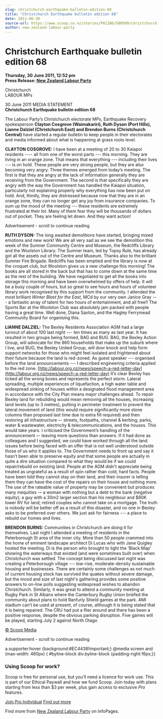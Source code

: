 ```yaml
---
slug: christchurch-earthquake-bulletin-edition-68
title: "Christchurch Earthquake bulletin edition 68"
date: 2011-06-30
source-url: https://www.scoop.co.nz/stories/PA1106/S00509/christchurch-earthquake-bulletin-edition-68.htm
author: new-zealand-labour-party
---
```

Christchurch Earthquake bulletin edition 68
===========================================

**Thursday, 30 June 2011, 12:52 pm**  
**Press Release: [New Zealand Labour Party](https://info.scoop.co.nz/New_Zealand_Labour_Party)**

Christchurch  
LABOUR MPs

  
30 June 2011 MEDIA STATEMENT  
**Christchurch Earthquake bulletin edition 68**

The Labour Party’s Christchurch electorate MPs, Earthquake Recovery spokesperson **Clayton Cosgrove (Waimakariri), Ruth Dyson (Port Hills), Lianne Dalziel (Christchurch East) and Brendon Burns (Christchurch Central)** have started a regular bulletin to keep people in their electorates and media informed about what is happening at grass roots level.

  
**CLAYTON COSGROVE:** I have been at a meeting of 20 to 30 Kaiapoi residents ---- all from one of the worst parts --- this morning. They are living in an orange zone. That means that everything --- including their lives --- is on hold. These people are very strong people, but they are also becoming very angry. Three themes emerged from today’s meeting. The first is that they are angry at the lack of information generally they are receiving from the Government. The second is that specifically they are angry with the way the Government has handled the Kaiapoi situation, particularly not explaining properly why everything has now been put on hold. And, thirdly, they are distressed because now that they are in an orange zone, they can no longer get any joy from insurance companies. To sum up the mood of the meeting --- these residents are extremely frustrated at their lot. Many of them fear they will be thousands of dollars out of pocket. They are feeling let down. And they want action!

Advertisement - scroll to continue reading





**RUTH DYSON:** The long awaited demolitions have started, bringing mixed emotions and new work! We are all very sad as we see the demolition this week of the Sumner Community Centre and Museum, the Redcliffs Library and the Woolston Library. The Sumner team, led by Topsy Rule, has already got all the assets out of the Centre and Museum. Thanks also to the brilliant Sumner Fire Brigade. Redcliffs has been emptied and the library is now at the croquet club, but Woolston gives us a new challenge this morning! The books are all stored in the back but that has to come down at the same time as the rest of the building. We have negotiated to get all the books into storage this morning and have been overwhelmed by offers of help. It will be a busy couple of hours, but so great to see hours and hours of volunteer library work recognised by this support from the community. I attended the most brilliant _Winter Blast for the East_, MCd by our very own Janice Gray --- a fantastic array of talent for two hours of entertainment, and all free!! The Sports Bar at the Woolston Club was absolutely jam packed with people having a great time. Well done, Diana Saxton, and the Hagley Ferrymead Community Board for organising this.

**LIANNE DALZIEL:** The Bexley Residents Association AGM had a large turnout of about 100 last night --- ten times as many as last year. It has resulted in two groups being formed, BAG and BUG. BAG, the Bexley Action Group, will advocate for the 860 households that make up the suburb where I live, and BUG, the Bexley United Group, will door knock and help form support networks for those who might feel isolated and frightened about their future because the land is red-zoned. As guest speaker --- organised before the land announcements --- I described engineering criteria applied to the red zone. [http://labour.org.nz/news/speech-a-red-letter-day](http://labour.org.nz/news/speech-a-red-letter-day) It’s clear Bexley has ticked all the wrong boxes and represents the perfect storm. Lateral spreading, multiple experiences of liquefaction, a high water table and widespread sinking of houses within a designated flood management area in accordance with the City Plan means major challenges ahead. To repair Bexley land for rebuilding would mean removing all the houses, increasing land levels (up to 3 metres), putting in perimeter treatment to prevent the lateral movement of land (this would require significantly more stone columns than proposed last time due to extra fill required) and then restoring all infrastructure –- streets, footpaths, channel & kerbing, parks, water & wastewater, electricity & telecommunications, and the houses. This would take years. I criticised the Government’s handling of the announcement –- leaving more questions than answers. If it had done as colleagues and I suggested, we could have worked through all the land issues before being faced with an offer that is not well understood outside those of us who it applies to. The Government needs to front up and say it hasn’t been able to preserve equity and that some people are actually in quite a dire situation compared to what they would be if we could repair/rebuild on existing land. People at the AGM didn’t appreciate being treated as ungrateful as a result of spin rather than cold, hard facts. People have been told they cannot stay on their land, and their insurer is telling them they can have the cost of the repairs on their house and nothing more. The use of the rateable value of property may be convenient but produces many inequities -– a woman with nothing but a debt to the bank (negative equity); a guy with a 30m2 larger section than his neighbour and $80K lower RV for land; retired couples who cannot take on a mortgage. The truth is nobody will be better off as a result of this disaster, and no one in Bexley asks to be preferred over others. We just ask for fairness --- a place to rebuild our homes and lives.

**BRENDON BURNS:** Communities in Christchurch are doing it for themselves. Last night I attended a meeting of residents in the Peterborough St area of the inner city. More than 50 people crammed into the home of eminent landscape architect Di Lucas who with Jane Quigley hosted the meeting. Di is the person who brought to light the 'Black Map' showing the waterways that existed (and were sometimes built over) when Christchurch was settled. The concept being discussed last night was creating a Peterborough village --- low-rise, moderate-density sustainable housing and businesses. There are certainly some challenges as not much of current housing stock has survived the quakes without severe damage, but the mood and size of last night's gathering provides some positive answers to on-line polls suggesting widespread wishes to abandon Christchurch. Similarly, it was great to attend a community meeting at Rugby Park in St Albans where the Canterbury Rugby Union briefed the community about plans to hold Ranfurly Shield games at the park. AMI stadium can’t be used at present, of course, although it is being stated that it is being repaired. The CRU had put a flier around and there has been a positive response, despite the obvious parking disruption. Five games will be played, starting July 2 against North Otago

[© Scoop Media](http://www.scoop.co.nz/about/terms.html)  

Advertisement - scroll to continue reading



a.supporter:hover {background:#EC4438!important;} @media screen and (max-width: 480px) { #byline-block div.byline-block {padding-right:16px;}}

### Using Scoop for work?

Scoop is free for personal use, but you’ll need a licence for work use. This is part of our Ethical Paywall and how we fund Scoop. Join today with plans starting from less than $3 per week, plus gain access to exclusive _Pro_ features.  
  
[Join Pro Individual](https://pro.scoop.co.nz/Individual/?from=ProIn24) [Find out more](https://pro.scoop.co.nz/using-scoop-for-work/?from=ProIn24)

Find more from [New Zealand Labour Party](https://info.scoop.co.nz/New_Zealand_Labour_Party) on InfoPages.